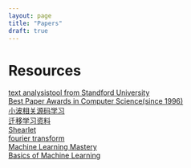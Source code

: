 ```yaml
---
layout: page
title: "Papers"
draft: true
---
```



Resources
=========

[text analysistool from Standford University](http://www.etcml.com/)<br/>
[Best Paper Awards in Computer Science(since 1996)](http://jeffhuang.com/best_paper_awards.html)<br/>
[小波相关源码学习](http://www.csee.wvu.edu/~xinl/source.html)<br/>
[迁移学习资料](http://www.cse.ust.hk/TL/)<br/>
[Shearlet](http://www.shearlab.org)<br/>
[fourier transform](http://see.stanford.edu/see/courseInfo.aspx?coll=84d174c2-d74f-493d-92ae-c3f45c0ee091)<br/>
[Machine Learning Mastery](http://machinelearningmastery.com/bootstrapping-machine-learning-book-review)<br/>
[Basics of Machine Learning](http://homepages.inf.ed.ac.uk/vlavrenk/iaml.html)
